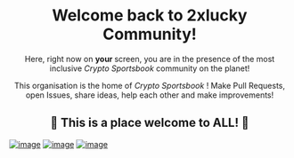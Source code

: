 <div align="center">
    
<h1>Welcome back to 2xlucky Community!</h1>

<p> Here, right now on <b> your </b> screen, you are in the presence of the most inclusive <i> Crypto Sportsbook </i> community on the planet! </p>

<p> This organisation is the home of <i> Crypto Sportsbook </i>! Make Pull Requests, open Issues, share ideas, help each other and make improvements! </p>

<h2>🎉 This is a place welcome to ALL! 🎉</h2>

</div>

[![image](https://img.shields.io/badge/Gmail-D14836?style=for-the-badge&logo=gmail&logoColor=white)](mailto:smartcoder09262gmail.com@gmail.com)
[![image](https://img.shields.io/badge/Telegram-3390ec?style=for-the-badge&logo=telegram&logoColor=white)](https://t.me/sportsbook_2xlucky)
[![image](https://img.shields.io/badge/Discord-7289DA?style=for-the-badge&logo=discord&logoColor=white)](https://discord.gg/hTaetCbjum)
